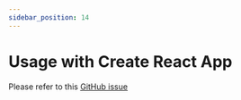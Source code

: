 ```yaml
---
sidebar_position: 14
---
```


# Usage with Create React App

Please refer to this <ins>[GitHub issue](https://github.com/0xs34n/starknet.js/issues/37)</ins>
